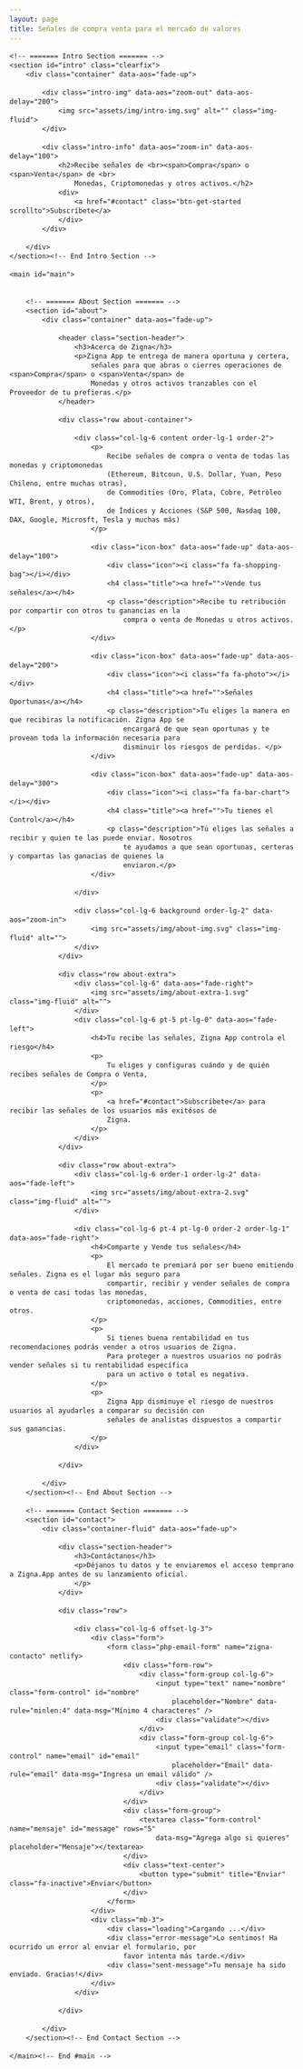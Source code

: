 ```yaml
---
layout: page
title: Señales de compra venta para el mercado de valores
---
```


    <!-- ======= Intro Section ======= -->
    <section id="intro" class="clearfix">
        <div class="container" data-aos="fade-up">

            <div class="intro-img" data-aos="zoom-out" data-aos-delay="200">
                <img src="assets/img/intro-img.svg" alt="" class="img-fluid">
            </div>

            <div class="intro-info" data-aos="zoom-in" data-aos-delay="100">
                <h2>Recibe señales de <br><span>Compra</span> o <span>Venta</span> de <br>
                    Monedas, Criptomonedas y otros activos.</h2>
                <div>
                    <a href="#contact" class="btn-get-started scrollto">Subscríbete</a>
                </div>
            </div>

        </div>
    </section><!-- End Intro Section -->

    <main id="main">


        <!-- ======= About Section ======= -->
        <section id="about">
            <div class="container" data-aos="fade-up">

                <header class="section-header">
                    <h3>Acerca de Zigna</h3>
                    <p>Zigna App te entrega de manera oportuna y certera,
                        señales para que abras o cierres operaciones de <span>Compra</span> o <span>Venta</span> de
                        Monedas y otros activos tranzables con el Proveedor de tu prefieras.</p>
                </header>

                <div class="row about-container">

                    <div class="col-lg-6 content order-lg-1 order-2">
                        <p>
                            Recibe señales de compra o venta de todas las monedas y criptomonedas
                            (Ethereum, Bitcoun, U.S. Dollar, Yuan, Peso Chileno, entre muchas otras),
                            de Commodities (Oro, Plata, Cobre, Petròleo WTI, Brent, y otros),
                            de Índices y Acciones (S&P 500, Nasdaq 100, DAX, Google, Microsft, Tesla y muchas más)
                        </p>

                        <div class="icon-box" data-aos="fade-up" data-aos-delay="100">
                            <div class="icon"><i class="fa fa-shopping-bag"></i></div>
                            <h4 class="title"><a href="">Vende tus señales</a></h4>
                            <p class="description">Recibe tu retribución por compartir con otros tu ganancias en la
                                compra o venta de Monedas u otros activos.</p>
                        </div>

                        <div class="icon-box" data-aos="fade-up" data-aos-delay="200">
                            <div class="icon"><i class="fa fa-photo"></i></div>
                            <h4 class="title"><a href="">Señales Oportunas</a></h4>
                            <p class="description">Tu eliges la manera en que recibiras la notificación. Zigna App se
                                encargará de que sean oportunas y te provean toda la información necesaria para
                                disminuir los riesgos de perdidas. </p>
                        </div>

                        <div class="icon-box" data-aos="fade-up" data-aos-delay="300">
                            <div class="icon"><i class="fa fa-bar-chart"></i></div>
                            <h4 class="title"><a href="">Tu tienes el Control</a></h4>
                            <p class="description">Tú eliges las señales a recibir y quien te las puede enviar. Nosotros
                                te ayudamos a que sean oportunas, certeras y compartas las ganacias de quienes la
                                enviaron.</p>
                        </div>

                    </div>

                    <div class="col-lg-6 background order-lg-2" data-aos="zoom-in">
                        <img src="assets/img/about-img.svg" class="img-fluid" alt="">
                    </div>
                </div>

                <div class="row about-extra">
                    <div class="col-lg-6" data-aos="fade-right">
                        <img src="assets/img/about-extra-1.svg" class="img-fluid" alt="">
                    </div>
                    <div class="col-lg-6 pt-5 pt-lg-0" data-aos="fade-left">
                        <h4>Tu recibe las señales, Zigna App controla el riesgo</h4>
                        <p>
                            Tu eliges y configuras cuándo y de quién recibes señales de Compra o Venta,
                        </p>
                        <p>
                            <a href="#contact">Subscríbete</a> para recibir las señales de los usuarios más exitósos de
                            Zigna.
                        </p>
                    </div>
                </div>

                <div class="row about-extra">
                    <div class="col-lg-6 order-1 order-lg-2" data-aos="fade-left">
                        <img src="assets/img/about-extra-2.svg" class="img-fluid" alt="">
                    </div>

                    <div class="col-lg-6 pt-4 pt-lg-0 order-2 order-lg-1" data-aos="fade-right">
                        <h4>Comparte y Vende tus señales</h4>
                        <p>
                            El mercado te premiará por ser bueno emitiendo señales. Zigna es el lugar más seguro para
                            compartir, recibir y vender señales de compra o venta de casi todas las monedas,
                            criptomonedas, acciones, Commodities, entre otros.
                        </p>
                        <p>
                            Si tienes buena rentabilidad en tus recomendaciones podrás vender a otros usuarios de Zigna.
                            Para proteger a nuestros usuarios no podrás vender señales si tu rentabilidad específica
                            para un activo o total es negativa.
                        </p>
                        <p>
                            Zigna App disminuye el riesgo de nuestros usuarios al ayudarles a comparar su decisión con
                            señales de analístas dispuestos a compartir sus ganancias.
                        </p>
                    </div>

                </div>

            </div>
        </section><!-- End About Section -->

        <!-- ======= Contact Section ======= -->
        <section id="contact">
            <div class="container-fluid" data-aos="fade-up">

                <div class="section-header">
                    <h3>Contáctanos</h3>
                    <p>Déjanos tu datos y te enviaremos el acceso temprano a Zigna.App antes de su lanzamiento oficial.
                    </p>
                </div>

                <div class="row">

                    <div class="col-lg-6 offset-lg-3">
                        <div class="form">
                            <form class="php-email-form" name="zigna-contacto" netlify>
                                <div class="form-row">
                                    <div class="form-group col-lg-6">
                                        <input type="text" name="nombre" class="form-control" id="nombre"
                                            placeholder="Nombre" data-rule="minlen:4" data-msg="Mínimo 4 characteres" />
                                        <div class="validate"></div>
                                    </div>
                                    <div class="form-group col-lg-6">
                                        <input type="email" class="form-control" name="email" id="email"
                                            placeholder="Email" data-rule="email" data-msg="Ingresa un email válido" />
                                        <div class="validate"></div>
                                    </div>
                                </div>
                                <div class="form-group">
                                    <textarea class="form-control" name="mensaje" id="message" rows="5"
                                        data-msg="Agrega algo si quieres" placeholder="Mensaje"></textarea>
                                </div>
                                <div class="text-center">
                                    <button type="submit" title="Enviar" class="fa-inactive">Enviar</button>
                                </div>
                            </form>
                        </div>
                        <div class="mb-3">
                            <div class="loading">Cargando ...</div>
                            <div class="error-message">Lo sentimos! Ha ocurrido un error al enviar el formulario, por
                                favor intenta más tarde.</div>
                            <div class="sent-message">Tu mensaje ha sido enviado. Gracias!</div>
                        </div>
                    </div>

                </div>

            </div>
        </section><!-- End Contact Section -->

    </main><!-- End #main -->
